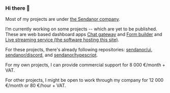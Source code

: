 ### Hi there 👋

<!--
**thejhh/thejhh** is a ✨ _special_ ✨ repository because its `README.md` (this file) appears on your GitHub profile.

Here are some ideas to get you started:

- 🔭 I’m currently working on ...
- 🌱 I’m currently learning ...
- 👯 I’m looking to collaborate on ...
- 🤔 I’m looking for help with ...
- 💬 Ask me about ...
- 📫 How to reach me: ...
- 😄 Pronouns: ...
- ⚡ Fun fact: ...
-->

Most of my projects are under [the Sendanor company](https://github.com/sendanor).

I’m currently working on some projects -- which are yet to be published. These are web based dashboard apps [Chat gateway](https://viesti.app) and [Form builder](https://lomake.app) and [Live streaming service (the software hosting this site)](https://audioantza.com/).

For these projects, there's already following repositories: [sendanor/ui](https://github.com/sendanor/ui), [sendanor/discord](https://github.com/sendanor/discord), and [sendanor/typescript](https://github.com/sendanor/typescript).

For my own projects, I can provide commercial support for 8 000 €/month + VAT.

For other projects, I might be open to work through my company for 12 000 €/month or 80 €/hour + VAT.  
